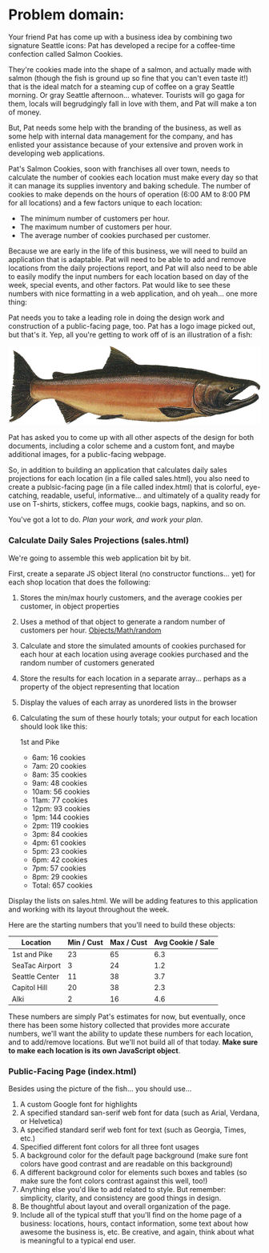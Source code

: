 # Problem domain:
Your friend Pat has come up with a business idea by combining two signature Seattle icons: Pat has developed a recipe for a coffee-time confection called Salmon Cookies.

They're cookies made into the shape of a salmon, and actually made with salmon (though the fish is ground up so fine that you can't even taste it!) that is the ideal match for a steaming cup of coffee on a gray Seattle morning. Or gray Seattle afternoon... whatever. Tourists will go gaga for them, locals will begrudgingly fall in love with them, and Pat will make a ton of money.

But, Pat needs some help with the branding of the business, as well as some help with internal data management for the company, and has enlisted your assistance because of your extensive and proven work in developing web applications.

Pat's Salmon Cookies, soon with franchises all over town, needs to calculate the number of cookies each location must make every day so that it can manage its supplies inventory and baking schedule. The number of cookies to make depends on the hours of operation (6:00 AM to 8:00 PM for all locations) and a few factors unique to each location:

- The minimum number of customers per hour.
- The maximum number of customers per hour.
- The average number of cookies purchased per customer.

Because we are early in the life of this business, we will need to build an application that is adaptable. Pat will need to be able to add and remove locations from the daily projections report, and Pat will also need to be able to easily modify the input numbers for each location based on day of the week, special events, and other factors. Pat would like to see these numbers with nice formatting in a web application, and oh yeah... one more thing:

Pat needs you to take a leading role in doing the design work and construction of a public-facing page, too. Pat has a logo image picked out, but that's it. Yep, all you're getting to work off of is an illustration of a fish:

![A salmon](salmon.png)

Pat has asked you to come up with all other aspects of the design for both documents, including a color scheme and a custom font, and maybe additional images, for a public-facing webpage.

So, in addition to building an application that calculates daily sales projections for each location (in a file called sales.html), you also need to create a publsic-facing page (in a file called index.html) that is colorful, eye-catching, readable, useful, informative... and ultimately of a quality ready for use on T-shirts, stickers, coffee mugs, cookie bags, napkins, and so on.

You've got a lot to do.
*Plan your work, and work your plan*.

### Calculate Daily Sales Projections (sales.html)
We're going to assemble this web application bit by bit.

First, create a separate JS object literal (no constructor functions... yet) for each shop location that does the following:

1. Stores the min/max hourly customers, and the average cookies per customer, in object properties
2. Uses a method of that object to generate a random number of customers per hour. [Objects/Math/random](https://developer.mozilla.org/en-US/docs/Web/JavaScript/Reference/Global)
3. Calculate and store the simulated amounts of cookies purchased for each hour at each location using average cookies purchased and  the random number of customers generated
4. Store the results for each location in a separate array... perhaps as a property of the object representing that location
5. Display the values of each array as unordered lists in the browser
6. Calculating the sum of these hourly totals; your output for each location should look like this:

    1st and Pike
    - 6am: 16 cookies
    - 7am: 20 cookies
    - 8am: 35 cookies
    - 9am: 48 cookies
    - 10am: 56 cookies
    - 11am: 77 cookies
    - 12pm: 93 cookies
    - 1pm: 144 cookies
    - 2pm: 119 cookies
    - 3pm: 84 cookies
    - 4pm: 61 cookies
    - 5pm: 23 cookies
    - 6pm: 42 cookies
    - 7pm: 57 cookies
    - 8pm: 29 cookies
    - Total: 657 cookies

Display the lists on sales.html. We will be adding features to this application and working with its layout throughout the week.

Here are the starting numbers that you'll need to build these objects:

Location        | Min / Cust | Max / Cust | Avg Cookie / Sale
----------------|------------|------------|-------------------
1st and Pike      |      23    |     65     |        6.3
SeaTac Airport  |      3     |     24     |        1.2
Seattle Center     |      11    |     38     |        3.7
Capitol Hill |      20    |     38     |        2.3
Alki            |      2     |     16     |        4.6

These numbers are simply Pat's estimates for now, but eventually, once there has been some history collected that provides more accurate numbers, we'll want the ability to update these numbers for each location, and to add/remove locations. But we'll not build all of that today. **Make sure to make each location is its own JavaScript object**.


### Public-Facing Page (index.html)

Besides using the picture of the fish... you should use...

1. A custom Google font for highlights
2. A specified standard san-serif web font for data (such as Arial, Verdana, or Helvetica)
3. A specified standard serif web font for text (such as Georgia, Times, etc.)
4. Specified different font colors for all three font usages
5. A background color for the default page background (make sure font colors have good contrast and are readable on this background)
6. A different background color for elements such boxes and tables (so make sure the font colors contrast against this well, too!)
7. Anything else you'd like to add related to style. But remember: simplicity, clarity,  and consistency are good things in design.
8. Be thoughtful about layout and overall organization of the page.
9. Include all of the typical stuff that you'll find on the home page of a business: locations, hours, contact information, some text about how awesome the business is, etc. Be creative, and again, think about what is meaningful to a typical end user.